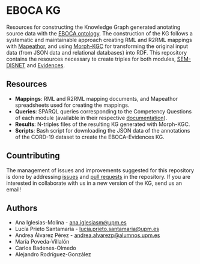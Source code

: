 # EBOCA KG
Resources for constructing the Knowledge Graph generated anotating source data with the [EBOCA ontology](https://w3id.org/eboca/portal). The construction of the KG follows a systematic and maintainable approach creating RML and R2RML mappings with [Mapeathor](https://github.com/oeg-upm/mapeathor), and using [Morph-KGC](https://github.com/oeg-upm/morph-kgc) for transforming the original input data (from JSON data and relational databases) into RDF. This repository contains the resources necessary te create triples for both modules, [SEM-DISNET](https://w3id.org/eboca/sem-disnet) and [Evidences](https://w3id.org/eboca/evidences). 

## Resources
* **Mappings**: RML and R2RML mapping documents, and Mapeathor spreadsheets used for creating the mappings.
* **Queries**: SPARQL queries corresponding to the Competency Questions of each module (available in their respective [documentation](https://w3id.org/eboca/portal)).
* **Results**: N-triples files of the resulting KG generated with Morph-KGC.
* **Scripts**: Bash script for downloading the JSON data of the annotations of the CORD-19 dataset to create the EBOCA-Evidences KG.

## Countributing
The management of issues and improvements suggested for this repository is done by addressing [issues](https://github.com/drugs4covid/EBOCA-KG/issues) and [pull requests](https://github.com/drugs4covid/EBOCA-KG/pulls) in the repository. If you are interested in collaborate with us in a new version of the KG, send us an email!

## Authors
* Ana Iglesias-Molina - [ana.iglesiasm@upm.es](mailto:ana.iglesiasm@upm.es)
* Lucía Prieto Santamaría - [lucia.prieto.santamaria@upm.es](mailto:lucia.prieto.santamaria@upm.es)
* Andrea Álvarez Pérez - [andrea.alvarezp@alumnos.upm.es](andrea.alvarezp@alumnos.upm.es)
* María Poveda-Villalón
* Carlos Badenes-Olmedo
* Alejandro Rodríguez-González
